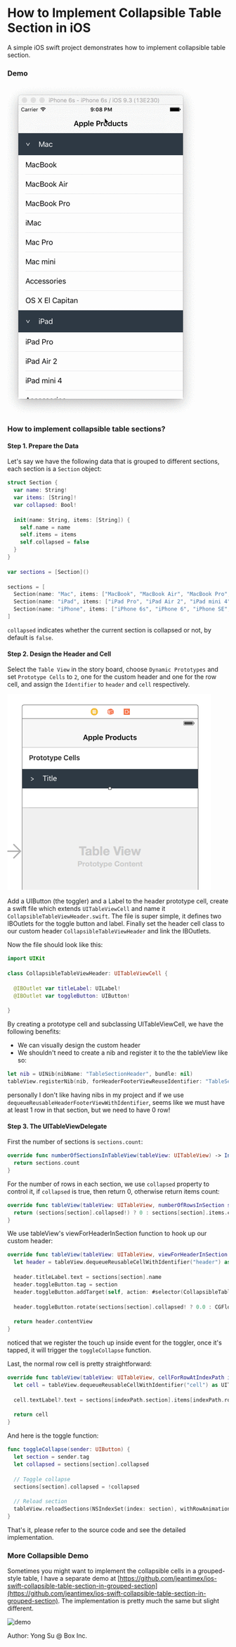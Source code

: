 # How to Implement Collapsible Table Section in iOS
A simple iOS swift project demonstrates how to implement collapsible table section.

### Demo ###
![demo](screenshots/demo.gif)<br />

### How to implement collapsible table sections? ###

#### Step 1. Prepare the Data ####

Let's say we have the following data that is grouped to different sections, each section is a `Section` object:

```swift
struct Section {
  var name: String!
  var items: [String]!
  var collapsed: Bool!
    
  init(name: String, items: [String]) {
    self.name = name
    self.items = items
    self.collapsed = false
  }
}
    
var sections = [Section]()

sections = [
  Section(name: "Mac", items: ["MacBook", "MacBook Air", "MacBook Pro", "iMac", "Mac Pro", "Mac mini", "Accessories", "OS X El Capitan"]),
  Section(name: "iPad", items: ["iPad Pro", "iPad Air 2", "iPad mini 4", "Accessories"]),
  Section(name: "iPhone", items: ["iPhone 6s", "iPhone 6", "iPhone SE", "Accessories"])
]
```
`collapsed` indicates whether the current section is collapsed or not, by default is `false`.

#### Step 2. Design the Header and Cell ####

Select the `Table View` in the story board, choose `Dynamic Prototypes` and set `Prototype Cells` to `2`, one for the custom header and one for the row cell, and assign the `Identifier` to `header` and `cell` respectively.

![cell](screenshots/cell.png)<br />

Add a UIButton (the toggler) and a Label to the header prototype cell, create a swift file which extends `UITableViewCell` and name it `CollapsibleTableViewHeader.swift`. The file is super simple, it defines two IBOutlets for the toggle button and label. Finally set the header cell class to our custom header `CollapsibleTableViewHeader` and link the IBOutlets.

Now the file should look like this:

```swift
import UIKit

class CollapsibleTableViewHeader: UITableViewCell {
    
  @IBOutlet var titleLabel: UILabel!
  @IBOutlet var toggleButton: UIButton!
    
}
```

By creating a prototype cell and subclassing UITableViewCell, we have the following benefits:
* We can visually design the custom header
* We shouldn't need to create a nib and register it to the the tableView like so:
```swift
let nib = UINib(nibName: "TableSectionHeader", bundle: nil)
tableView.registerNib(nib, forHeaderFooterViewReuseIdentifier: "TableSectionHeader")
```
personally I don't like having nibs in my project and if we use `dequeueReusableHeaderFooterViewWithIdentifier`, seems like we must have at least 1 row in that section, but we need to have 0 row!

#### Step 3. The UITableViewDelegate  ####

First the number of sections is `sections.count`:

```swift
override func numberOfSectionsInTableView(tableView: UITableView) -> Int {
  return sections.count
}
```

For the number of rows in each section, we use `collapsed` property to control it, if `collapsed` is true, then return 0, otherwise return items count:

```swift
override func tableView(tableView: UITableView, numberOfRowsInSection section: Int) -> Int {
  return (sections[section].collapsed!) ? 0 : sections[section].items.count
}
```

We use tableView's viewForHeaderInSection function to hook up our custom header:

```swift
override func tableView(tableView: UITableView, viewForHeaderInSection section: Int) -> UIView? {
  let header = tableView.dequeueReusableCellWithIdentifier("header") as! CollapsibleTableViewHeader
        
  header.titleLabel.text = sections[section].name
  header.toggleButton.tag = section
  header.toggleButton.addTarget(self, action: #selector(CollapsibleTableViewController.toggleCollapse), forControlEvents: .TouchUpInside)
        
  header.toggleButton.rotate(sections[section].collapsed! ? 0.0 : CGFloat(M_PI_2))
        
  return header.contentView
}
```

noticed that we register the touch up inside event for the toggler, once it's tapped, it will trigger the `toggleCollapse` function.

Last, the normal row cell is pretty straightforward:

```swift
override func tableView(tableView: UITableView, cellForRowAtIndexPath indexPath: NSIndexPath) -> UITableViewCell {
  let cell = tableView.dequeueReusableCellWithIdentifier("cell") as UITableViewCell!
    
  cell.textLabel?.text = sections[indexPath.section].items[indexPath.row]
    
  return cell
}
```

And here is the toggle function:

```swift
func toggleCollapse(sender: UIButton) {
  let section = sender.tag
  let collapsed = sections[section].collapsed
    
  // Toggle collapse
  sections[section].collapsed = !collapsed
    
  // Reload section
  tableView.reloadSections(NSIndexSet(index: section), withRowAnimation: .Automatic)
}
```

That's it, please refer to the source code and see the detailed implementation.

### More Collapsible Demo ###

Sometimes you might want to implement the collapsible cells in a grouped-style table, I have a separate demo at [https://github.com/jeantimex/ios-swift-collapsible-table-section-in-grouped-section](https://github.com/jeantimex/ios-swift-collapsible-table-section-in-grouped-section). The implementation is pretty much the same but slight different.

![demo](http://jinandsu.net/ios-swift-collapsible-table-section-in-grouped-section/demo.gif)<br />

Author: Yong Su @ Box Inc.
